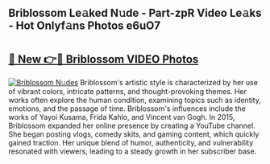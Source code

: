 ## Briblossom Le𝚊ked N𝚞de - Part-zpR Video Le𝚊ks - Hot Onlyf𝚊ns Photos e6uO7

# <h2><a href="http://ac28296.deff.icu/?id=Briblossom">🔗 New 👉🔴 Briblossom VIDEO Photos</a></h2>

[![Briblossom N𝚞des](https://i.imgur.com/rIISA9y.gif)](http://ac28296.deff.icu/?id=Briblossom)
Briblossom's artistic style is characterized by her use of vibrant colors, intricate patterns, and thought-provoking themes. Her works often explore the human condition, examining topics such as identity, emotions, and the passage of time. Briblossom's influences include the works of Yayoi Kusama, Frida Kahlo, and Vincent van Gogh. In 2015, Briblossom expanded her online presence by creating a YouTube channel. She began posting vlogs, comedy skits, and gaming content, which quickly gained traction. Her unique blend of humor, authenticity, and vulnerability resonated with viewers, leading to a steady growth in her subscriber base.
